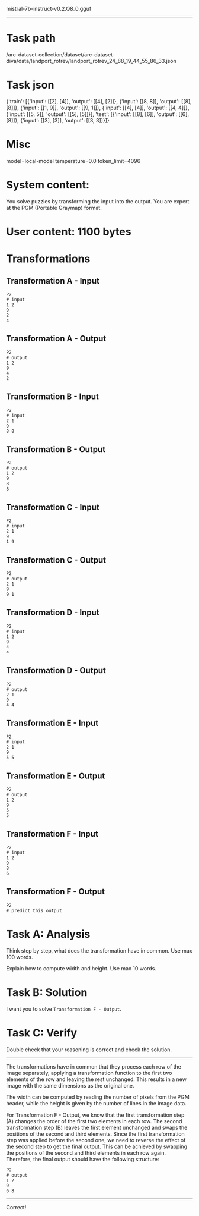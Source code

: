 mistral-7b-instruct-v0.2.Q8_0.gguf

---

# Task path
/arc-dataset-collection/dataset/arc-dataset-diva/data/landport_rotrev/landport_rotrev_24_88_19_44_55_86_33.json

# Task json
{'train': [{'input': [[2], [4]], 'output': [[4], [2]]}, {'input': [[8, 8]], 'output': [[8], [8]]}, {'input': [[1, 9]], 'output': [[9, 1]]}, {'input': [[4], [4]], 'output': [[4, 4]]}, {'input': [[5, 5]], 'output': [[5], [5]]}], 'test': [{'input': [[8], [6]], 'output': [[6], [8]]}, {'input': [[3], [3]], 'output': [[3, 3]]}]}



# Misc
model=local-model
temperature=0.0
token_limit=4096


# System content:
You solve puzzles by transforming the input into the output. You are expert at the PGM (Portable Graymap) format.


# User content: 1100 bytes
# Transformations

## Transformation A - Input

```pgm
P2
# input
1 2
9
2
4
```

## Transformation A - Output

```pgm
P2
# output
1 2
9
4
2
```

## Transformation B - Input

```pgm
P2
# input
2 1
9
8 8
```

## Transformation B - Output

```pgm
P2
# output
1 2
9
8
8
```

## Transformation C - Input

```pgm
P2
# input
2 1
9
1 9
```

## Transformation C - Output

```pgm
P2
# output
2 1
9
9 1
```

## Transformation D - Input

```pgm
P2
# input
1 2
9
4
4
```

## Transformation D - Output

```pgm
P2
# output
2 1
9
4 4
```

## Transformation E - Input

```pgm
P2
# input
2 1
9
5 5
```

## Transformation E - Output

```pgm
P2
# output
1 2
9
5
5
```

## Transformation F - Input

```pgm
P2
# input
1 2
9
8
6
```

## Transformation F - Output

```pgm
P2
# predict this output
```

# Task A: Analysis

Think step by step, what does the transformation have in common. Use max 100 words.

Explain how to compute width and height. Use max 10 words.

# Task B: Solution

I want you to solve `Transformation F - Output`.

# Task C: Verify

Double check that your reasoning is correct and check the solution.




---

 The transformations have in common that they process each row of the image separately, applying a transformation function to the first two elements of the row and leaving the rest unchanged. This results in a new image with the same dimensions as the original one.

The width can be computed by reading the number of pixels from the PGM header, while the height is given by the number of lines in the image data.

For Transformation F - Output, we know that the first transformation step (A) changes the order of the first two elements in each row. The second transformation step (B) leaves the first element unchanged and swaps the positions of the second and third elements. Since the first transformation step was applied before the second one, we need to reverse the effect of the second step to get the final output. This can be achieved by swapping the positions of the second and third elements in each row again. Therefore, the final output should have the following structure:

```pgm
P2
# output
1 2
9
6 8
```

---



Correct!

